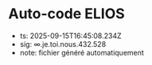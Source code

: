 # Auto-code ELIOS
- ts: 2025-09-15T16:45:08.234Z
- sig: ∞.je.toi.nous.432.528
- note: fichier généré automatiquement
